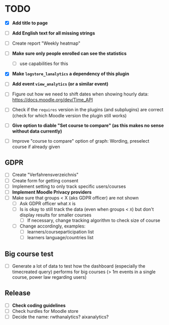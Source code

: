 # TODO

- [x] **Add title to page**
- [ ] **Add English text for all missing strings**
- [ ] Create report "Weekly heatmap"
- [ ] **Make sure only people enrolled can see the statistics**
  - [ ] use capabilities for this
- [x] **Make `logstore_lanalytics` a dependency of this plugin**
- [ ] **Add event `view_analytics` (or a similar event)**
- [ ] Figure out how we need to shift dates when showing hourly data: https://docs.moodle.org/dev/Time_API
- [ ] Check if the `requires` version in the plugins (and subplugins) are correct (check for which Moodle version the plugin still works)
- [ ] **Give option to diable "Set course to compare" (as this makes no sense without data currently)**
- [ ] Improve "course to compare" option of graph: Wording, preselect course if already given


## GDPR
- [ ] Create "Verfahrensverzeichnis"
- [ ] Create form for getting consent
- [ ] Implement setting to only track specific users/courses
- [ ] **Implement Moodle Privacy providers**
- [ ] Make sure that groups < X (aks GDPR officer) are not shown
  - [ ] Ask GDPR officer what `X` is
  - [ ] Is is okay to still track the data (even when groups < `X`) but don't display results for smaller courses
    - [ ] If necessary, change tracking algorithm to check size of course
  - [ ] Change accordingly, examples:
    - [ ] learners/courseparticipation list
    - [ ] learners language/countries list

## Big course test
- [ ] Generate a lot of data to test how the dashboard (especially the timecreated query) performs for big courses (> 1m events in a single course, power law regarding users)

## Release
- [ ] **Check coding guidelines**
- [ ] Check hurdles for Moodle store
- [ ] Decide the name: rwthanalytics? aixanalytics? 